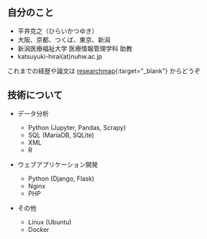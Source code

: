 ## 自分のこと

- 平井克之（ひらいかつゆき）
- 大阪、京都、つくば、東京、新潟
- 新潟医療福祉大学 医療情報管理学科 助教
- katsuyuki-hirai(at)nuhw.ac.jp

これまでの経歴や論文は [researchmap](https://researchmap.jp/hiraikatsuyuki){:target="_blank"} からどうぞ

## 技術について

- データ分析
  * Python (Jupyter, Pandas, Scrapy)
  * SQL (MariaDB, SQLite)
  * XML
  * R

- ウェブアプリケーション開発
  * Python (Django, Flask)
  * Nginx
  * PHP 

- その他
  * Linux (Ubuntu)
  * Docker

